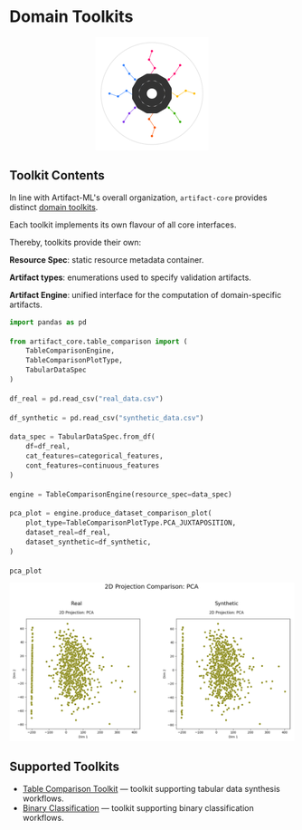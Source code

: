 # Domain Toolkits

<p align="center">
  <img src="../../assets/artifact_ml_logo.svg" width="200" alt="Artifact-ML Logo">
</p>

## Toolkit Contents

In line with Artifact-ML's overall organization, `artifact-core` provides distinct [domain toolkits](https://artifact-ml.readthedocs.io/en/latest/domain_toolkits/).

Each toolkit implements its own flavour of all core interfaces.

Thereby, toolkits provide their own:

**Resource Spec**: static resource metadata container.

**Artifact types**: enumerations used to specify validation artifacts.

**Artifact Engine**: unified interface for the computation of domain-specific artifacts.

```python
import pandas as pd

from artifact_core.table_comparison import (
    TableComparisonEngine,
    TableComparisonPlotType,
    TabularDataSpec
)

df_real = pd.read_csv("real_data.csv")

df_synthetic = pd.read_csv("synthetic_data.csv")

data_spec = TabularDataSpec.from_df(
    df=df_real, 
    cat_features=categorical_features, 
    cont_features=continuous_features
)

engine = TableComparisonEngine(resource_spec=data_spec)

pca_plot = engine.produce_dataset_comparison_plot(
    plot_type=TableComparisonPlotType.PCA_JUXTAPOSITION,
    dataset_real=df_real,
    dataset_synthetic=df_synthetic,
)

pca_plot
```

<p align="center">
  <img src="../assets/pca_comparison.png" width="1000" alt="PCA Comparison Artifact">
</p>

## Supported Toolkits

- [Table Comparison Toolkit](table_comparison.md) — toolkit supporting tabular data synthesis workflows.
- [Binary Classification](binary_classification.md) — toolkit supporting binary classification workflows.